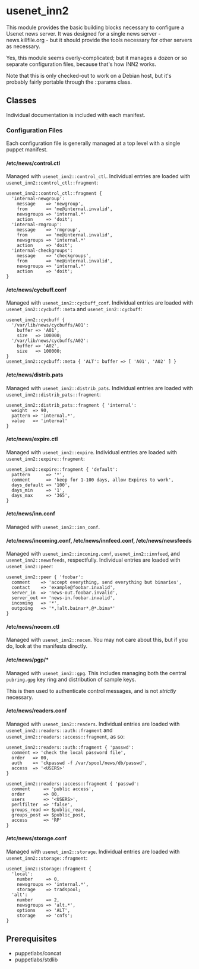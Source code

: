 # usenet\_inn2

This module provides the basic building blocks necessary to configure
a Usenet news server.  It was designed for a single news server -
news.killfile.org - but it should provide the tools necessary for other
servers as necessary.

Yes, this module seems overly-complicated; but it manages a dozen or so
separate configuration files, because that's how INN2 works.

Note that this is only checked-out to work on a Debian host, but it's
probably fairly portable through the ::params class.

## Classes

Individual documentation is included with each manifest.

### Configuration Files

Each configuration file is generally managed at a top level with a single
puppet manifest.


#### /etc/news/control.ctl

Managed with `usenet_inn2::control_ctl`.  Individual entries are loaded
with `usenet_inn2::control_ctl::fragment`:

    usenet_inn2::control_ctl::fragment { 
      'internal-newgroup':
        message    => 'newgroup',
        from       => 'me@internal.invalid',
        newsgroups => 'internal.*'
        action     => 'doit';
      'internal-rmgroup':
        message    => 'rmgroup',
        from       => 'me@internal.invalid',
        newsgroups => 'internal.*'
        action     => 'doit';
      'internal-checkgroups':
        message    => 'checkgroups',
        from       => 'me@internal.invalid',
        newsgroups => 'internal.*'
        action     => 'doit';
    }

#### /etc/news/cycbuff.conf

Managed with `usenet_inn2::cycbuff_conf`.  Individual entries are loaded
with `usenet_inn2::cycbuff::meta` and `usenet_inn2::cycbuff`:

    usenet_inn2::cycbuff { 
      '/var/lib/news/cycbuffs/A01':
        buffer => 'A01',
        size   => 100000;
      '/var/lib/news/cycbuffs/A02':
        buffer => 'A02',
        size   => 100000;
    }
    usenet_inn2::cycbuff::meta { 'ALT': buffer => [ 'A01', 'A02' ] }

#### /etc/news/distrib.pats

Managed with `usenet_inn2::distrib_pats`.  Individual entries are loaded
with `usenet_inn2::distrib_pats::fragment`:

    usenet_inn2::distrib_pats::fragment { 'internal':
      weight  => 90,
      pattern => 'internal.*',
      value   => 'internal'
    }

#### /etc/news/expire.ctl

Managed with `usenet_inn2::expire`.  Individual entries are loaded
with `usenet_inn2::expire::fragment`:

    usenet_inn2::expire::fragment { 'default':
      pattern      => '*',
      comment      => 'keep for 1-100 days, allow Expires to work',
      days_default => '100',
      days_min     => '1',
      days_max     => '365',
    }

#### /etc/news/inn.conf

Managed with `usenet_inn2::inn_conf`.

#### /etc/news/incoming.conf, /etc/news/innfeed.conf, /etc/news/newsfeeds

Managed with `usenet_inn2::incoming.conf`, `usenet_inn2::innfeed`, and
`usenet_inn2::newsfeeds`, respectfully.  Individual entries are loaded
with `usenet_inn2::peer`:

    usenet_inn2::peer { 'foobar':
      comment    => 'accept everything, send everything but binaries',
      contact    => 'example@foobar.invalid',
      server_in  => 'news-out.foobar.invalid',
      server_out => 'news-in.foobar.invalid',
      incoming   => '*',
      outgoing   => '*,!alt.bainar*,@*.bina*'
    }

#### /etc/news/nocem.ctl

Managed with `usenet_inn2::nocem`.  You may not care about this, but if
you do, look at the manifests directly.

#### /etc/news/pgp/\*

Managed with `usenet_inn2::gpg`.  This includes managing both the central 
`pubring.gpg` key ring and distribution of sample keys.

This is then used to authenticate control messages, and is not *strictly*
necessary.

#### /etc/news/readers.conf

Managed with `usenet_inn2::readers`.  Individual entries
are loaded with `usenet_inn2::readers::auth::fragment` and
`usenet_inn2::readers::access::fragment`, as so:

    usenet_inn2::readers::auth::fragment { 'passwd':
      comment => 'check the local password file',
      order   => 00,
      auth    => 'ckpasswd -f /var/spool/news/db/passwd',
      access  => '<USERS>'
    }

    usenet_inn2::readers::access::fragment { 'passwd':
      comment     => 'public access',
      order       => 00,
      users       => '<USERS>',
      perlfilter  => 'false',
      groups_read => $public_read,
      groups_post => $public_post,
      access      => 'RP'
    }

#### /etc/news/storage.conf

Managed with `usenet_inn2::storage`.  Individual entries are loaded
with `usenet_inn2::storage::fragment`:

    usenet_inn2::storage::fragment {
      'local':
        number     => 0,
        newsgroups => 'internal.*',
        storage    => tradspool;
      'alt':
        number     => 2,
        newsgroups => 'alt.*',
        options    => 'ALT',
        storage    => 'cnfs';
    }

## Prerequisites

* puppetlabs/concat
* puppetlabs/stdlib
